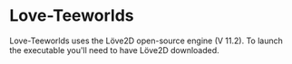 # Love-Teeworlds

Love-Teeworlds uses the Löve2D open-source engine (V 11.2). To launch the executable you'll need to have Löve2D downloaded.
